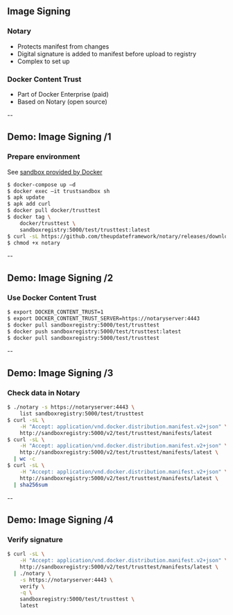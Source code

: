## Image Signing

### Notary

- Protects manifest from changes
- Digital signature is added to manifest before upload to registry
- Complex to set up

### Docker Content Trust

- Part of Docker Enterprise (paid)
- Based on Notary (open source)

--

## Demo: Image Signing /1

### Prepare environment

See [sandbox provided by Docker](https://docs.docker.com/engine/security/trust/trust_sandbox/#build-the-sandbox)

```bash
$ docker-compose up –d
$ docker exec –it trustsandbox sh
$ apk update
$ apk add curl
$ docker pull docker/trusttest
$ docker tag \
    docker/trusttest \
    sandboxregistry:5000/test/trusttest:latest
$ curl -sL https://github.com/theupdateframework/notary/releases/download/v0.4.3/notary-Linux-amd64 > notary
$ chmod +x notary
```

--

## Demo: Image Signing /2

### Use Docker Content Trust

```bash
$ export DOCKER_CONTENT_TRUST=1
$ export DOCKER_CONTENT_TRUST_SERVER=https://notaryserver:4443
$ docker pull sandboxregistry:5000/test/trusttest
$ docker push sandboxregistry:5000/test/trusttest:latest
$ docker pull sandboxregistry:5000/test/trusttest
```

--

## Demo: Image Signing /3

### Check data in Notary

```bash
$ ./notary -s https://notaryserver:4443 \
    list sandboxregistry:5000/test/trusttest
$ curl -sL \
    -H "Accept: application/vnd.docker.distribution.manifest.v2+json" \
    http://sandboxregistry:5000/v2/test/trusttest/manifests/latest
$ curl -sL \
    -H "Accept: application/vnd.docker.distribution.manifest.v2+json" \
    http://sandboxregistry:5000/v2/test/trusttest/manifests/latest \
  | wc -c
$ curl -sL \
    -H "Accept: application/vnd.docker.distribution.manifest.v2+json" \
    http://sandboxregistry:5000/v2/test/trusttest/manifests/latest \
  | sha256sum
```

--

## Demo: Image Signing /4

### Verify signature

```bash
$ curl -sL \
    -H "Accept: application/vnd.docker.distribution.manifest.v2+json" \
    http://sandboxregistry:5000/v2/test/trusttest/manifests/latest \
  | ./notary \
    -s https://notaryserver:4443 \
    verify \
    -q \
    sandboxregistry:5000/test/trusttest \
    latest
```